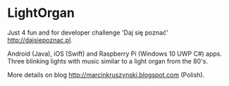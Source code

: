 # LightOrgan

Just 4 fun and for developer challenge 'Daj się poznać' http://dajsiepoznac.pl. 

Android (Java), iOS (Swift) and Raspberry Pi (Windows 10 UWP C#) apps. Three blinking lights with music similar to a light organ from the 80's.

More details on blog http://marcinkruszynski.blogspot.com (Polish).

